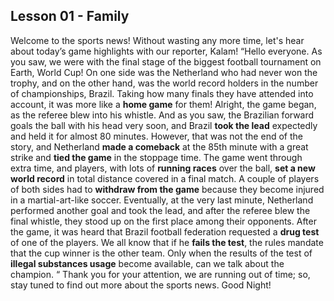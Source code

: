 ## Lesson 01 - Family

Welcome to the sports news! Without wasting any more time, let's hear about today’s game highlights with our reporter, Kalam!
“Hello everyone. As you saw, we were with the final stage of the biggest football tournament on Earth, World Cup! On one side was the Netherland who had never won the trophy, and on the other hand, was the world record holders in the number of championships, Brazil. Taking how many finals they have attended into account, it was more like a **home game** for them!
Alright, the game began, as the referee blew into his whistle. And as you saw, the Brazilian forward goals the ball with his head very soon, and Brazil **took the lead** expectedly and held it for almost 80 minutes. However, that was not the end of the story, and Netherland **made a comeback** at the 85th minute with a great strike and **tied the game** in the stoppage time. The game went through extra time, and players, with lots of **running races** over the ball, **set a new world record** in total distance covered in a final match. A couple of players of both sides had to **withdraw from the game** because they become injured in a martial-art-like soccer. Eventually, at the very last minute, Netherland performed another goal and took the lead, and after the referee blew the final whistle, they stood up on the first place among their opponents. After the game, it was heard that Brazil football federation requested a **drug test** of one of the players. We all know that if he **fails the test**, the rules mandate that the cup winner is the other team. Only when the results of the test of **illegal substances usage** become available, can we talk about the champion. “
Thank you for your attention, we are running out of time; so, stay tuned to find out more about the sports news. Good Night!
